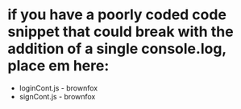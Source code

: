 # if you have a poorly coded code snippet that could break with the addition of a single console.log, place em here: 

- loginCont.js - brownfox
- signCont.js - brownfox